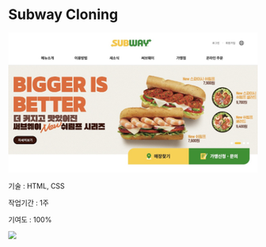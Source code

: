 <h1>Subway Cloning</h1>
<a href="https://subwaycloning.vercel.app/" target="_blank"><img src="./Screenshot 2023-11-10 at 12.27.23 AM.jpeg" alt="preview"></a>
<p>기술 : HTML, CSS</p>
<p>작업기간 : 1주</p>
<p>기여도 : 100%</p>
<a href="https://subwaycloning.vercel.app/" target="_blank"><img src="https://img.shields.io/badge/Subway-088142?style=flat-square&logo=vercel&logoColor=white"/></a>

